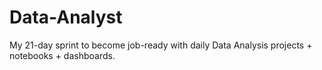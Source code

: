 # Data-Analyst
My 21-day sprint to become job-ready with daily Data Analysis projects + notebooks + dashboards.
